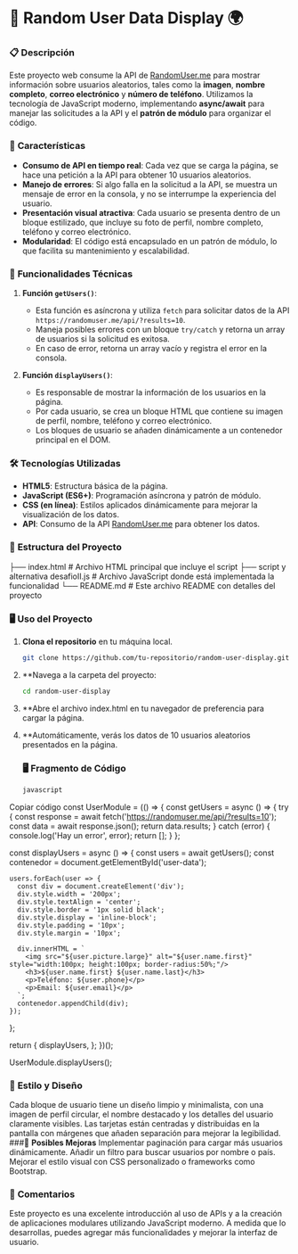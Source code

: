 # 🚀 **Random User Data Display** 🌍

### 📋 **Descripción**
Este proyecto web consume la API de [RandomUser.me](https://randomuser.me/) para mostrar información sobre usuarios aleatorios, tales como la **imagen**, **nombre completo**, **correo electrónico** y **número de teléfono**. Utilizamos la tecnología de JavaScript moderno, implementando **async/await** para manejar las solicitudes a la API y el **patrón de módulo** para organizar el código.

### 🧠 **Características**
- **Consumo de API en tiempo real**: Cada vez que se carga la página, se hace una petición a la API para obtener 10 usuarios aleatorios.
- **Manejo de errores**: Si algo falla en la solicitud a la API, se muestra un mensaje de error en la consola, y no se interrumpe la experiencia del usuario.
- **Presentación visual atractiva**: Cada usuario se presenta dentro de un bloque estilizado, que incluye su foto de perfil, nombre completo, teléfono y correo electrónico.
- **Modularidad**: El código está encapsulado en un patrón de módulo, lo que facilita su mantenimiento y escalabilidad.

### 🔧 **Funcionalidades Técnicas**
1. **Función `getUsers()`**:
   - Esta función es asíncrona y utiliza `fetch` para solicitar datos de la API `https://randomuser.me/api/?results=10`.
   - Maneja posibles errores con un bloque `try/catch` y retorna un array de usuarios si la solicitud es exitosa.
   - En caso de error, retorna un array vacío y registra el error en la consola.

2. **Función `displayUsers()`**:
   - Es responsable de mostrar la información de los usuarios en la página.
   - Por cada usuario, se crea un bloque HTML que contiene su imagen de perfil, nombre, teléfono y correo electrónico.
   - Los bloques de usuario se añaden dinámicamente a un contenedor principal en el DOM.

### 🛠️ **Tecnologías Utilizadas**
- **HTML5**: Estructura básica de la página.
- **JavaScript (ES6+)**: Programación asíncrona y patrón de módulo.
- **CSS (en línea)**: Estilos aplicados dinámicamente para mejorar la visualización de los datos.
- **API**: Consumo de la API [RandomUser.me](https://randomuser.me/) para obtener los datos.

### 📂 **Estructura del Proyecto**
├── index.html # Archivo HTML principal que incluye el script 
├── script y alternativa desafioII.js # Archivo JavaScript donde está implementada la funcionalidad 
└── README.md # Este archivo README con detalles del proyecto

### 🖥️ **Uso del Proyecto**

1. **Clona el repositorio** en tu máquina local.
   ```bash
   git clone https://github.com/tu-repositorio/random-user-display.git

2. **Navega a la carpeta del proyecto:
   ```bash
   cd random-user-display
3. **Abre el archivo index.html en tu navegador de preferencia para cargar la página.

4. **Automáticamente, verás los datos de 10 usuarios aleatorios presentados en la página.
   ### 🖥️ **Fragmento de Código**
   ```bash
   javascript
Copiar código
const UserModule = (() => {
  const getUsers = async () => {
    try {
      const response = await fetch('https://randomuser.me/api/?results=10');
      const data = await response.json();
      return data.results;
    } catch (error) {
      console.log('Hay un error', error);
      return [];
    }
  };

  const displayUsers = async () => {
    const users = await getUsers();
    const contenedor = document.getElementById('user-data');

    users.forEach(user => {
      const div = document.createElement('div');
      div.style.width = '200px';
      div.style.textAlign = 'center';
      div.style.border = '1px solid black';
      div.style.display = 'inline-block';
      div.style.padding = '10px';
      div.style.margin = '10px';

      div.innerHTML = `
        <img src="${user.picture.large}" alt="${user.name.first}" style="width:100px; height:100px; border-radius:50%;"/>
        <h3>${user.name.first} ${user.name.last}</h3>
        <p>Teléfono: ${user.phone}</p>
        <p>Email: ${user.email}</p>
      `;
      contenedor.appendChild(div);
    });
  };

  return {
    displayUsers,
  };
})();

UserModule.displayUsers();
### 🎨 **Estilo y Diseño**
Cada bloque de usuario tiene un diseño limpio y minimalista, con una imagen de perfil circular, el nombre destacado y los detalles del usuario claramente visibles.
Las tarjetas están centradas y distribuidas en la pantalla con márgenes que añaden separación para mejorar la legibilidad.
###🧪 **Posibles Mejoras**
Implementar paginación para cargar más usuarios dinámicamente.
Añadir un filtro para buscar usuarios por nombre o país.
Mejorar el estilo visual con CSS personalizado o frameworks como Bootstrap.
### 💬 **Comentarios**
Este proyecto es una excelente introducción al uso de APIs y a la creación de aplicaciones modulares utilizando JavaScript moderno. A medida que lo desarrollas, puedes agregar más funcionalidades y mejorar la interfaz de usuario.
